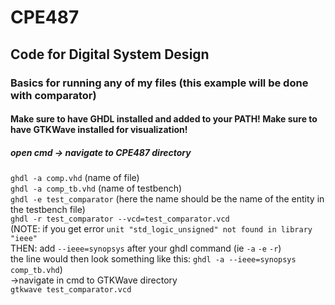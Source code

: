 # CPE487  
## Code for Digital System Design  
  
### Basics for running any of my files (this example will be done with comparator)  
  
#### Make sure to have GHDL installed and added to your PATH! Make sure to have GTKWave installed for visualization!  
##### open cmd -> navigate to CPE487 directory  
`ghdl -a comp.vhd`           (name of file)  
`ghdl -a comp_tb.vhd`        (name of testbench)  
`ghdl -e test_comparator`    (here the name should be the name of the entity in the testbench file)  
`ghdl -r test_comparator --vcd=test_comparator.vcd`  
(NOTE: if you get error `unit "std_logic_unsigned" not found in library "ieee"`  
THEN: add `--ieee=synopsys` after your ghdl command (ie `-a` `-e` `-r`)  
the line would then look something like this: `ghdl -a --ieee=synopsys comp_tb.vhd`)  
->navigate in cmd to GTKWave directory  
`gtkwave test_comparator.vcd`
